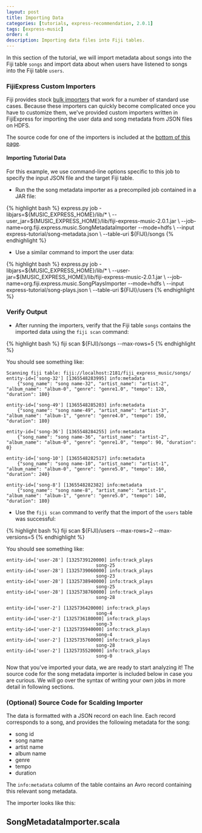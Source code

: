 ```yaml
---
layout: post
title: Importing Data
categories: [tutorials, express-recommendation, 2.0.1]
tags: [express-music]
order: 4
description: Importing data files into Fiji tables.
---
```



In this section of the tutorial, we will import metadata about songs into the Fiji table `songs`
and import data about when users have listened to songs into the Fiji table `users`.


### FijiExpress Custom Importers

Fiji provides stock [bulk importers]({{site.userguide_mapreduce_1_2_7}}/bulk-importers/) that work for a
number of standard use cases. Because these importers can quickly become complicated once
you have to customize them, we've provided custom importers written in FijiExpress for importing the
user data and song metadata from JSON files on HDFS.

The source code for one of the importers is included at the [bottom of this page](#importer-source).

#### Importing Tutorial Data
For this example, we use command-line options specific to this job to specify the input JSON file
and the target Fiji table.
*  Run the the song metadata importer as a precompiled job contained in a JAR file:

<div class="userinput">
{% highlight bash %}
express.py job -libjars=${MUSIC_EXPRESS_HOME}/lib/* \
    --user_jar=${MUSIC_EXPRESS_HOME}/lib/fiji-express-music-2.0.1.jar \
    --job-name=org.fiji.express.music.SongMetadataImporter --mode=hdfs \
    --input express-tutorial/song-metadata.json \
    --table-uri ${FIJI}/songs
{% endhighlight %}
</div>

*  Use a similar command to import the user data:

<div class="userinput">
{% highlight bash %}
express.py job -libjars=${MUSIC_EXPRESS_HOME}/lib/* \
    --user-jar=${MUSIC_EXPRESS_HOME}/lib/fiji-express-music-2.0.1.jar \
    --job-name=org.fiji.express.music.SongPlaysImporter --mode=hdfs \
    --input express-tutorial/song-plays.json \
    --table-uri ${FIJI}/users
{% endhighlight %}
</div>


### Verify Output

*  After running the importers, verify that the Fiji table `songs` contains the imported data
using the `fiji scan` command:

<div class="userinput">
{% highlight bash %}
fiji scan ${FIJI}/songs --max-rows=5
{% endhighlight %}
</div>

You should see something like:

    Scanning fiji table: fiji://localhost:2181/fiji_express_music/songs/
    entity-id=['song-32'] [1365548283995] info:metadata
        {"song_name": "song name-32", "artist_name": "artist-2", "album_name": "album-0", "genre": "genre1.0", "tempo": 120, "duration": 180}

    entity-id=['song-49'] [1365548285203] info:metadata
        {"song_name": "song name-49", "artist_name": "artist-3", "album_name": "album-1", "genre": "genre4.0", "tempo": 150, "duration": 180}

    entity-id=['song-36'] [1365548284255] info:metadata
        {"song_name": "song name-36", "artist_name": "artist-2", "album_name": "album-0", "genre": "genre1.0", "tempo": 90, "duration": 0}

    entity-id=['song-10'] [1365548282517] info:metadata
        {"song_name": "song name-10", "artist_name": "artist-1", "album_name": "album-0", "genre": "genre5.0", "tempo": 160, "duration": 240}

    entity-id=['song-8'] [1365548282382] info:metadata
        {"song_name": "song name-8", "artist_name": "artist-1", "album_name": "album-1", "genre": "genre5.0", "tempo": 140, "duration": 180}

*  Use the `fiji scan` command to verify that the import of the `users` table was successful:

<div class="userinput">
{% highlight bash %}
fiji scan ${FIJI}/users --max-rows=2 --max-versions=5
{% endhighlight %}
</div>

You should see something like:

    entity-id=['user-28'] [1325739120000] info:track_plays
                                     song-25
    entity-id=['user-28'] [1325739060000] info:track_plays
                                     song-23
    entity-id=['user-28'] [1325738940000] info:track_plays
                                     song-25
    entity-id=['user-28'] [1325738760000] info:track_plays
                                     song-28

    entity-id=['user-2'] [1325736420000] info:track_plays
                                     song-4
    entity-id=['user-2'] [1325736180000] info:track_plays
                                     song-3
    entity-id=['user-2'] [1325735940000] info:track_plays
                                     song-4
    entity-id=['user-2'] [1325735760000] info:track_plays
                                     song-28
    entity-id=['user-2'] [1325735520000] info:track_plays
                                     song-0

Now that you've imported your data, we are ready to start analyzing it!  The source code for the
song metadata importer is included below in case you are curious.  We will go over the syntax of
writing your own jobs in more detail in following sections.

<a id="importer-source"></a>
### (Optional) Source Code for Scalding Importer

The data is formatted with a JSON record on each line. Each record corresponds to a song, and
provides the following metadata for the song:

* song id
* song name
* artist name
* album name
* genre
* tempo
* duration

The `info:metadata` column of the table contains an Avro record containing this relevant song
metadata.

The importer looks like this:

<div id="accordion-container">
  <h2 class="accordion-header"> SongMetadataImporter.scala </h2>
  <div class="accordion-content">
        <script src="http://gist-it.appspot.com/github/fijiproject/fiji-express-music/raw/fiji-express-music-2.0.1/src/main/scala/org/fiji/express/music/SongMetadataImporter.scala"> </script>
  </div>
</div>
